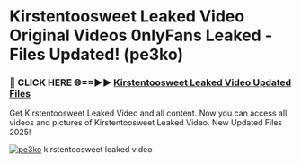 # Kirstentoosweet Leaked Video Original Videos 0nlyFans Leaked - Files Updated! (pe3ko)

<h3>🔴 CLICK HERE 🌐==►► <a href="https://tinyurl.com/4seja8ks" rel="nofollow">Kirstentoosweet Leaked Video Updated Files</a></h3>

Get Kirstentoosweet Leaked Video and all content. Now you can access all videos and pictures of Kirstentoosweet Leaked Video. New Updated Files 2025!

[![pe3ko](https://i.imgur.com/EWjZXRe.gif)](https://tinyurl.com/4seja8ks)
kirstentoosweet leaked video